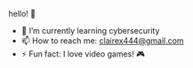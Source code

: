 hello! 👋
- 🌱 I’m currently learning cybersecurity
- 📫 How to reach me: clairex444@gmail.com
- ⚡ Fun fact: I love video games! 🎮

